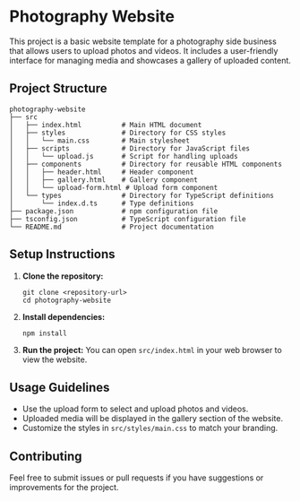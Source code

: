 # Photography Website

This project is a basic website template for a photography side business that allows users to upload photos and videos. It includes a user-friendly interface for managing media and showcases a gallery of uploaded content.

## Project Structure

```
photography-website
├── src
│   ├── index.html          # Main HTML document
│   ├── styles              # Directory for CSS styles
│   │   └── main.css        # Main stylesheet
│   ├── scripts             # Directory for JavaScript files
│   │   └── upload.js       # Script for handling uploads
│   ├── components          # Directory for reusable HTML components
│   │   ├── header.html     # Header component
│   │   ├── gallery.html    # Gallery component
│   │   └── upload-form.html # Upload form component
│   └── types               # Directory for TypeScript definitions
│       └── index.d.ts      # Type definitions
├── package.json            # npm configuration file
├── tsconfig.json           # TypeScript configuration file
└── README.md               # Project documentation
```

## Setup Instructions

1. **Clone the repository:**
   ```
   git clone <repository-url>
   cd photography-website
   ```

2. **Install dependencies:**
   ```
   npm install
   ```

3. **Run the project:**
   You can open `src/index.html` in your web browser to view the website.

## Usage Guidelines

- Use the upload form to select and upload photos and videos.
- Uploaded media will be displayed in the gallery section of the website.
- Customize the styles in `src/styles/main.css` to match your branding.

## Contributing

Feel free to submit issues or pull requests if you have suggestions or improvements for the project.